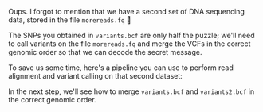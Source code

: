 <script>
/*
	bowtie2 -x $REF -U reads.fq -S aligned.sam; samtools sort -o aligned.bam aligned.sam;  bcftools mpileup -f $REF_FASTA aligned.bam | bcftools call -m -v -Ob -o variants.bcf -; bcftools index variants.bcf

	bowtie2 -x $REF -U morereads.fq -S aligned2.sam; samtools sort -o aligned2.sorted.bam aligned2.sam;  bcftools mpileup -f $REF_FASTA aligned2.sorted.bam | bcftools call -m -v -Ob -o variants2.bcf -; bcftools index variants2.bcf
*/

import Execute from "./components/Execute.svelte";
</script>

Oups. I forgot to mention that we have a second set of DNA sequencing data, stored in the file `morereads.fq` 😬

The SNPs you obtained in `variants.bcf` are only half the puzzle; we'll need to call variants on the file `morereads.fq` and merge the VCFs in the correct genomic order so that we can decode the secret message.

To save us some time, here's a pipeline you can use to perform read alignment and variant calling on that second dataset:

<Execute command='bowtie2 -x $REF \ -U morereads.fq \ -S aligned2.sam; \ samtools sort -o aligned2.sorted.bam aligned2.sam; \ bcftools mpileup -f $REF_FASTA aligned2.sorted.bam | \ bcftools call -m -v -Ob -o variants2.bcf -; bcftools index variants2.bcf' />

In the next step, we'll see how to merge `variants.bcf` and `variants2.bcf` in the correct genomic order.
